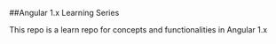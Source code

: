 ##Angular 1.x Learning Series


This repo is a learn repo for concepts and functionalities in Angular 1.x